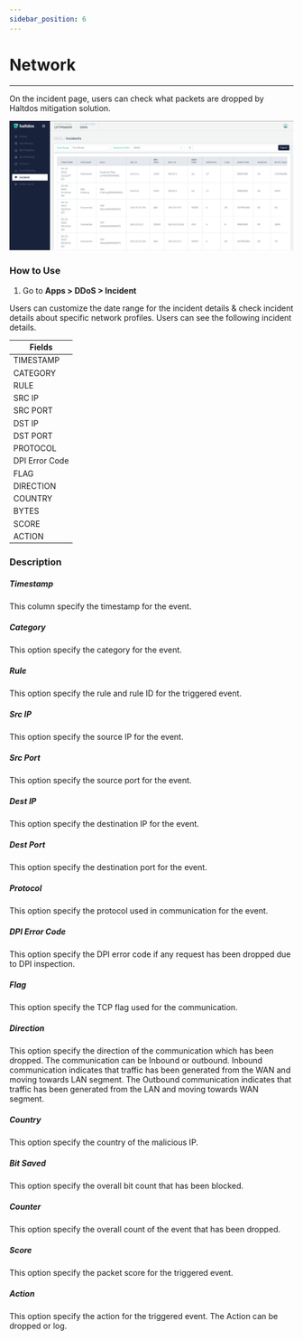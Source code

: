 ```yaml
---
sidebar_position: 6
---
```


# Network

---

On the incident page, users can check what packets are dropped by Haltdos mitigation solution.

![incidents](\img\ddos\v7\docs\incidents.png)

### How to Use

1. Go to **Apps > DDoS > Incident**

Users can customize the date range for the incident details & check incident details about specific network profiles. Users can see the following incident details.  

| Fields     |
|------------|
| TIMESTAMP  |
| CATEGORY   |
| RULE       |
| SRC IP     |
| SRC PORT   |
| DST IP     |
| DST PORT   |
| PROTOCOL   |
| DPI Error Code   |
| FLAG       |
| DIRECTION  |
| COUNTRY    |
| BYTES      |
| SCORE      |
| ACTION     |

### Description

##### **Timestamp**
This column specify the timestamp for the event.

##### **Category**
This option specify the category for the event.

##### **Rule**
This option specify the rule and rule ID for the triggered event.

##### **Src IP**
This option specify the source IP for the event.

##### **Src Port**
This option specify the source port for the event.

##### **Dest IP**
This option specify the destination IP for the event.

##### **Dest Port**
This option specify the destination port for the event.

##### **Protocol**
This option specify the protocol used in communication for the event.

##### **DPI Error Code**
This option specify the DPI error code if any request has been dropped due to DPI inspection.

##### **Flag**
This option specify the TCP flag used for the communication.

##### **Direction**
This option specify the direction of the communication which has been dropped. The communication can be Inbound or outbound. Inbound communication indicates that traffic has been generated from the WAN and moving towards LAN segment. The Outbound communication indicates that traffic has been generated from the LAN and moving towards WAN segment.

##### **Country**
This option specify the country of the malicious IP.

##### **Bit Saved**
This option specify the overall bit count that has been blocked.

##### **Counter**
This option specify the overall count of the event that has been dropped.

##### **Score**
This option specify the packet score for the triggered event.

##### **Action**
This option specify the action for the triggered event. The Action can be dropped or log.
